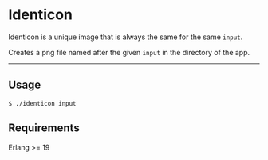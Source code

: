 # Identicon
Identicon is a unique image that is always the same for the same `input`.

Creates a png file named after the given `input` in the directory of the app.

---
## Usage
`$ ./identicon input`

## Requirements
Erlang >= 19
